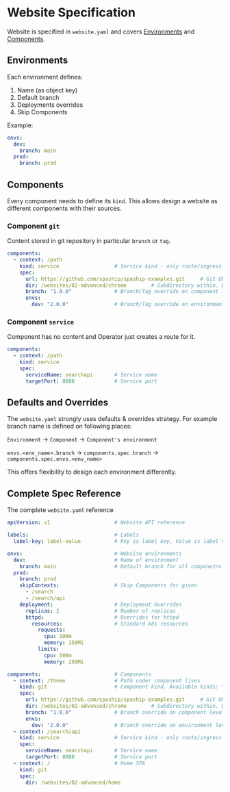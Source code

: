 # Website Specification

Website is specified in `website.yaml` and covers [Environments](#environments) and [Components](#components).

## Environments

Each environment defines:

1. Name (as object key)
2. Default branch
3. Deployments overrides
4. Skip Components

Example:

```yaml
envs:
  dev:
    branch: main
  prod:
    branch: prod
```

## Components

Every component needs to define its `kind`.
This allows design a website as different components with their sources.

### Component `git`

Content stored in git repository in particular `branch` or `tag`.

```yaml
components:
  - context: /path
    kind: service                  # Service kind - only route/ingress is created
    spec:
      url: https://github.com/spaship/spaship-examples.git     # Git URL of repository. Default is Git URL of website.yaml
      dir: /websites/02-advanced/chrome        # Subdirectory within. Default is "."
      branch: "1.0.0"              # Branch/Tag override on component level
      envs:
        dev: "2.0.0"               # Branch/Tag override on environment level
```

### Component `service`

Component has no content and Operator just creates a route for it.

```yaml
components:
  - context: /path
    kind: service
    spec:
      serviceName: searchapi       # Service name
      targetPort: 8080             # Service port
```

## Defaults and Overrides

The `website.yaml` strongly uses defaults & overrides strategy.
For example branch name is defined on following places:

`Environment` -> `Component` -> `Component's environment`

`envs.<env_name>.branch` -> `components.spec.branch` -> `components.spec.envs.<env_name>`

This offers flexibility to design each environment differently.

## Complete Spec Reference
The complete `website.yaml` reference

```yaml
apiVersion: v1                     # Website API reference

labels:                            # Labels
  label-key: label-value           # Key is label key, Value is label value

envs:                              # Website environments
  dev:                             # Name of environment
    branch: main                   # Default branch for all componetns
  prod:
    branch: prod
    skipContexts:                  # Skip Components for given 
      - /search
      - /search/api
    deployment:                    # Deployment Overrides 
      replicas: 2                  # Number of replicas
      httpd:                       # Overrides for httpd
        resources:                 # Standard k8s resources
          requests:
            cpu: 100m
            memory: 150Mi
          limits:
            cpu: 500m
            memory: 250Mi

components:                        # Components
  - context: /theme                # Path under component lives
    kind: git                      # Component kind. Available kinds: "git", "service"
    spec:
      url: https://github.com/spaship/spaship-examples.git     # Git URL of repository. Default is Git URL of website.yaml
      dir: /websites/02-advanced/chrome        # Subdirectory within. Default is "."
      branch: "1.0.0"              # Branch override on component level
      envs:
        dev: "2.0.0"               # Branch override on environment level
  - context: /search/api
    kind: service                  # Service kind - only route/ingress is created
    spec:
      serviceName: searchapi       # Service name
      targetPort: 8080             # Service port
  - context: /                     # Home SPA
    kind: git
    spec:
      dir: /websites/02-advanced/home
```